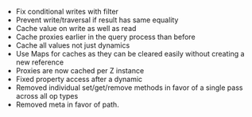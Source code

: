 - Fix conditional writes with filter
- Prevent write/traversal if result has same equality
- Cache value on write as well as read
- Cache proxies earlier in the query process than before
- Cache all values not just dynamics
- Use Maps for caches as they can be cleared easily without creating a new reference
- Proxies are now cached per Z instance
- Fixed property access after a dynamic
- Removed individual set/get/remove methods in favor of a single pass across all op types
- Removed meta in favor of path.